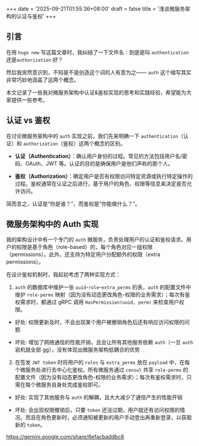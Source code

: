 +++
date = '2025-09-21T01:55:36+08:00'
draft = false
title = '浅谈微服务架构的认证与鉴权'
+++

## 引言

在用 `hugo new` 写这篇文章时，我纠结了一下文件名：到底是叫 `authentication` 还是`authorization` 好？

然后我突然意识到，不知是不是创造这个词的人有意为之—— `auth` 这个缩写其实非常巧妙地涵盖了这两个概念。

本文记录了一些我对微服务架构中认证&鉴权实现的思考和实践经验，希望能为大家提供一些参考。

## 认证 vs 鉴权

在讨论微服务架构中的 `auth` 实现之前，我们先来明确一下 `authentication`（认证）和 `authorization`（鉴权）这两个概念的区别。

- **认证（Authentication）**：确认用户身份的过程。常见的方法包括用户名/密码、OAuth、JWT 等。认证的目的是确保用户是他们声称的那个人。

- **鉴权（Authorization）**：确定用户是否有权限访问特定资源或执行特定操作的过程。鉴权通常在认证之后进行，基于用户的角色、权限等信息来决定是否允许访问。

简而言之，认证是“你是谁？”，而鉴权是“你能做什么？”。

## 微服务架构中的 Auth 实现

我的架构设计中有一个专门的 `auth` 微服务，负责处理用户的认证和鉴权请求。用户的权限是基于角色（role-based）的，每个角色对应一组权限（permissions）。此外，还支持为特定用户分配额外的权限（extra permissions）。

在设计鉴权机制时，我起初考虑了两种实现方式：

1. `auth` 的数据库中维护一张 `uuid`-`role`-`extra_perms` 的表，`auth` 的配置文件中维护 `role-perms` 映射（因为没有动态更改角色-权限的业务需求）；每次有鉴权需求时，都通过 gRPC 调用 `HasPermission(uuid, perm)` 来检查用户权限。

- 好处: 权限更新及时，不会出现某个用户被撤销角色后还有响应访问权限的问题

- 坏处: 增加了网络通信的性能开销，且会让所有其他服务依赖 `auth`（一旦 `auth` 宕机就全部 gg），没有体现出微服务架构低耦合的优势

2. 在签发 `JWT token` 时将用户的 `roles` 与 `extra_perms` 放在 `payload` 中，在每个微服务处进行去中心化鉴权。所有微服务通过 `consul` 共享 `role-perms` 的配置文件（因为没有动态更改角色-权限的业务需求）；每次有鉴权需求时，只需在每个微服务自身处完成鉴权即可。

- 好处: 实现了其他服务与 `auth` 的解耦，且大大减少了通信产生的性能开销

- 坏处: 会出现权限撤销后，只要 `token` 还没过期，用户就还有访问权限的情况。而且在角色更新时，必须通知被更新的用户手动登出再重新登录，以获取新的 `token`。




https://gemini.google.com/share/6efacbaddbc8